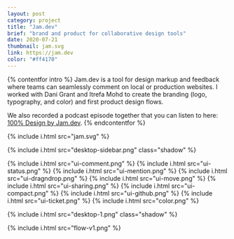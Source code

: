 ```yaml
---
layout: post
category: project
title: "Jam.dev"
brief: "brand and product for collaborative design tools"
date: 2020-07-21
thumbnail: jam.svg
link: https://jam.dev
color: "#ff4170"
---
```


{% contentfor intro %}
Jam.dev is a tool for design markup and feedback where teams can seamlessly comment on local or production websites. I worked with Dani Grant and Itrefa Mohd to create the branding (logo, typography, and color) and first product design flows.

We also recorded a podcast episode together that you can listen to here: <a href="https://open.spotify.com/episode/5T6NULm5D5ZV9NSLMou6Of?si=21a933963e3f4a21&nd=1" target="_blank" rel="noopener">100% Design by Jam.dev</a>.
{% endcontentfor %}



{% include i.html src="jam.svg" %}

{% include i.html src="desktop-sidebar.png" class="shadow" %}

<div class="two-column-masonry">
	{% include i.html src="ui-comment.png" %}
	{% include i.html src="ui-status.png" %}
	{% include i.html src="ui-mention.png" %}
	{% include i.html src="ui-dragndrop.png" %}
	{% include i.html src="ui-move.png" %}
	{% include i.html src="ui-sharing.png" %}
	{% include i.html src="ui-compact.png" %}
	{% include i.html src="ui-github.png" %}
	{% include i.html src="ui-ticket.png" %}
	{% include i.html src="color.png" %}
</div>

{% include i.html src="desktop-1.png" class="shadow" %}

{% include i.html src="flow-v1.png" %}
